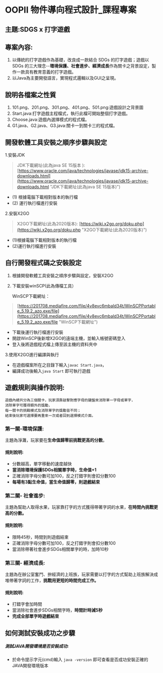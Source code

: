 # OOPII 物件導向程式設計_課程專案  
## 主題:SDGS x 打字遊戲  
## 專案內容:  
1.   以傳統的打字遊戲作為基礎，改良成一款結合 SDGs 的打字遊戲；遊戲以 SDGs 的三大理念--**環境保護、社會進步、經濟成長**作為關卡之背景設定，製作一款具有教育意義的打字遊戲。    
2.   以Java為主要開發語言，實現程式邏輯以及GUI之呈現。 

## 說明各檔案之性質
1.    101.png、201.png、301.png、401.png、501.png:遊戲設計之背景圖
2.    Start.java:打字遊戲主程檔式，執行此檔可開始整個打字遊戲。
3.    Choose.java:遊戲內選擇模式的程式檔。
4.    G1.java、G2.java、G3.java:關卡一到關卡三的程式檔。

## 開發軟體工具安裝之順序步驟與設定
1.安裝JDK

> JDK下載網址(此為java SE 15版本 ): 
[https://www.oracle.com/java/technologies/javase/jdk15-archive-downloads.html](https://www.oracle.com/java/technologies/javase/jdk15-archive-downloads.html "JDK下載網址(此為java SE 15版本)")

- (1) 根據電腦下載相對版本的執行檔
- (2) 運行執行檔進行安裝


2.安裝X2GO

>X2GO下載網址(此為2020版本):
[https://wiki.x2go.org/doku.php](https://wiki.x2go.org/doku.php "X2GO下載網址(此為2020版本)")

- (1)根據電腦下載相對版本的執行檔
- (2)運行執行檔進行安裝


## 自行開發程式碼之安裝設定

1. 根據開發軟體工具安裝之順序步驟與設定，安裝X2GO
2.	下載安裝winSCP(此為傳檔工具）

	WinSCP下載網址： 
> [https://201708.mediafire.com/file/4v8evc6mbald34t/WinSCPPortable_5.19.2_azo.exe/file](https://201708.mediafire.com/file/4v8evc6mbald34t/WinSCPPortable_5.19.2_azo.exe/file "WinSCP下載網址")

 - 下載後運行執行檔進行安裝
 - 開啟WinSCP後新增X2GO的遠端主機，並輸入帳號密碼登入
 - 登入後將遊戲程式檔上傳至該主機的資料夾中


3.使用X2GO進行編譯與執行

- 在遊戲檔案所在之目錄下輸入`javac Start.java`，
- 編譯成功後輸入`java Start` 即可執行遊戲


## 遊戲規則與操作說明:

	遊戲內總共分為三個關卡，玩家須靠敲擊對應字母的鍵盤來消除單一字母或單字，
	消除單字可獲得額外的獎勵，
	每一關卡的挑戰模式及消除單字的獎勵皆不同；
	結束後玩家可選擇要再重來一次或者回到選擇模式介面。


### 第一關-環境保護:
主題為淨灘，玩家要在**生命值歸零前挑戰更高的分數**。


#### 規則說明:

- 分數越高，單字移動的速度越快
- **當消除環境保護SDGs相關單字時，生命值+1**
- 正確消除字母分數可加100，反之打錯字則會扣分數100
- **每場有3點生命值，當生命值歸零，則遊戲結束**


### 第二關- 社會進步:
主題為幫助人取得水果，玩家靠打字的方式獲得帶著字詞的水果，**在時間內挑戰更高的分數。**

#### 規則說明:
- 限時45秒，時間到則遊戲結束
- 正確消除字母分數可加100，反之打錯字則會扣分數100
- 當消除帶著社會進步SDGs相關單字的時，加時10秒

### 第三關- 經濟成長:
主題為在辦公室奮鬥、拚經濟的上班族，玩家需要以打字的方式幫助上班族解決成堆帶著字詞的工作，**挑戰用更短的時間完成工作。**
#### 規則說明:
- 打錯字會加時間
- 當消除社會進步SDGs相關字時，**時間計時減5秒**
- **完成全部單字時遊戲結束**

## 如何測試安裝成功之步驟
##### 測試JAVA開發環境是否安裝成功:
- 於命令提示字元(cmd)輸入
    `java -version` 
  即可查看是否成功安裝正確的JAVA開發環境版本








